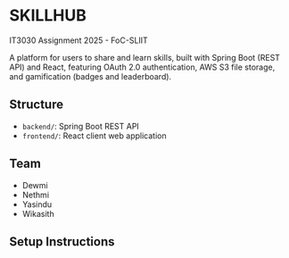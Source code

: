 # SKILLHUB

IT3030 Assignment 2025 - FoC-SLIIT

A platform for users to share and learn skills, built with Spring Boot (REST API) and React, featuring OAuth 2.0 authentication, AWS S3 file storage, and gamification (badges and leaderboard).

## Structure
- `backend/`: Spring Boot REST API
- `frontend/`: React client web application

## Team
- Dewmi
- Nethmi
- Yasindu
- Wikasith

## Setup Instructions

